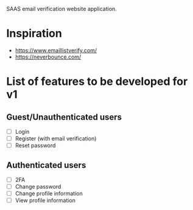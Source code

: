 SAAS email verification website application.
 
 # Inspiration
 - https://www.emaillistverify.com/
 - https://neverbounce.com/

# List of features to be developed for v1
## Guest/Unauthenticated users
- [ ] Login
- [ ] Register (with email verification)
- [ ] Reset password

## Authenticated users
- [ ] 2FA
- [ ] Change password
- [ ] Change profile information
- [ ] View profile information
